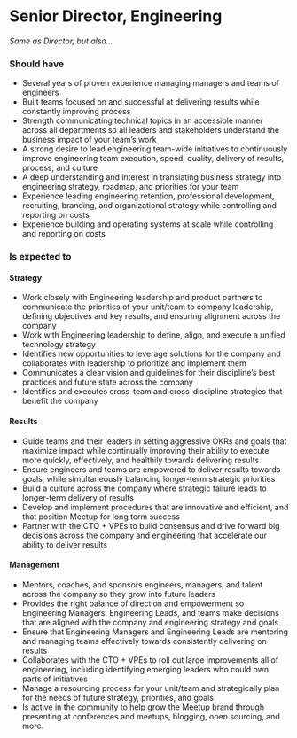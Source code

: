 Senior Director, Engineering
=====================
*Same as Director, but also...*

### Should have
* Several years of proven experience managing managers and teams of engineers
* Built teams focused on and successful at delivering results while constantly improving process
* Strength communicating technical topics in an accessible manner across all departments so all leaders and stakeholders understand the business impact of your team’s work
* A strong desire to lead engineering team-wide initiatives to continuously improve engineering team execution, speed, quality, delivery of results, process, and culture
* A deep understanding and interest in translating business strategy into engineering strategy, roadmap, and priorities for your team
* Experience leading engineering retention, professional development, recruiting, branding, and organizational strategy while controlling and reporting on costs 
* Experience building and operating systems at scale while controlling and reporting on costs

### Is expected to

#### Strategy  
* Work closely with  Engineering leadership and product partners to communicate the priorities of your unit/team to company leadership, defining objectives and key results, and ensuring alignment across the company
* Work with Engineering leadership to define, align, and execute a unified technology strategy
* Identifies new opportunities to leverage solutions for the company and collaborates with leadership to prioritize and implement them
* Communicates a clear vision and guidelines for their discipline’s best practices and future state across the company
* Identifies and executes cross-team and cross-discipline strategies that benefit the company

#### Results
* Guide teams and their leaders in setting aggressive OKRs and goals that maximize impact while continually improving their ability to execute more quickly, effectively, and healthily towards delivering results
* Ensure engineers and teams are empowered to deliver results towards goals, while simultaneously balancing longer-term strategic priorities
* Build a culture across the company where strategic failure leads to longer-term delivery of results
* Develop and implement procedures that are innovative and efficient, and that position Meetup for long term success
* Partner with the CTO + VPEs to build consensus and drive forward big decisions across the company and engineering that accelerate our ability to deliver results 

#### Management

* Mentors, coaches, and sponsors engineers, managers, and talent across the company so they grow into future leaders
* Provides the right balance of direction and empowerment so Engineering Managers, Engineering Leads, and teams make decisions that are aligned with the company and engineering strategy and goals
* Ensure that Engineering Managers and Engineering Leads are mentoring and managing teams effectively towards consistently delivering on results
* Collaborates with the CTO + VPEs to roll out large improvements all of engineering, including identifying emerging leaders who could own parts of initiatives
* Manage a resourcing process for your unit/team and strategically plan for the needs of future strategy, priorities, and goals
* Is active in the community to help grow the Meetup brand through presenting at conferences and meetups, blogging, open sourcing, and more.
